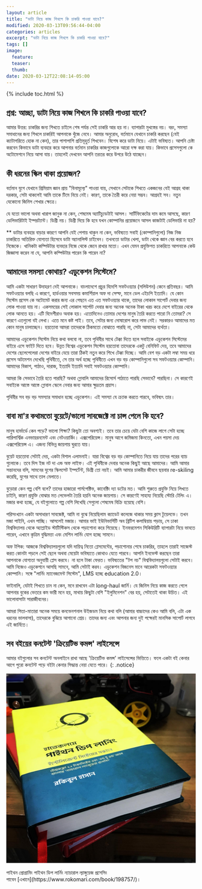 ```yaml
---
layout: article
title: "ডাটা নিয়ে কাজ শিখলে কি চাকরি পাওয়া যাবে?"
modified: 2020-03-13T09:56:44-04:00
categories: articles
excerpt: "ডাটা নিয়ে কাজ শিখলে কি চাকরি পাওয়া যাবে?"
tags: []
image:
  feature:
  teaser:
  thumb:
date: 2020-03-12T22:08:14-05:00
---
```


{% include toc.html %}

## প্রশ্ন: আচ্ছা, ডাটা নিয়ে কাজ শিখলে কি চাকরি পাওয়া যাবে?

আমার উত্তর: চাকরির জন্য শিখতে চাইলে শেষ পর্যন্ত সেই চাকরি আর হয় না। ব্যাপারটা মুখস্তের নয়। বরং, সমস্যা সমাধানের জন্য শিখলে চাকরিই আপনাকে খুঁজে নেবে। আমার অনুরোধ, বর্তমানে যেখানে চাকরি করছেন (যেই ক্যাটাগরিতে হোক না কেন), তার পাশাপাশি প্রতিমূহুর্ত শিখবেন। বিশেষ করে ডাটা নিয়ে। এটাই ভবিষ্যত। আপনি চেষ্টা করবেন কিভাবে ডাটা ব্যবহার করে আপনার বর্তমান চাকরির কাজগুলোকে আরো দক্ষ করা যায়। কিভাবে প্রসেসগুলো কে অটোমেশনে নিয়ে আসা যায়। তাহলেই দেখবেন আপনি তরতর করে উপরে উঠে যাচ্ছেন। 

## কী ধরনের স্কিল থাকা প্রয়োজন?

বর্তমান যুগে যেখানে প্রিমিয়াম জ্ঞান প্রায় "বিনামূল্যে" পাওয়া যায়, সেখানে সেটাকে শিখতে একজনের যেই আগ্রহ থাকা দরকার, সেটা থাকলেই আমি তাকে টিমে নিয়ে নেই। কারণ, তাকে তৈরী করে নেয়া সম্ভব। আগ্রহই সব। নতুন যেকোনো জিনিস শেখার ক্ষেত্রে। 

যে যতো ভালো অথবা খারাপ জানুক না কেন, শেষমেষ অ্যাটিচ্যুডটাই আসল। সার্টিফিকেটের দাম কমে আসছে, কারণ ডেলিভারিটাই ইম্পরট্যান্ট। ডিগ্রী নয়। ডিগ্রী দিয়ে কি হবে যখন কোম্পানির প্রয়োজনে আসল কাজটাই ডেলিভারি না হয়?

** ডাটার ব্যবহার বাড়ার কারণে আপনি যেই পেশায় থাকুন না কেন, ভবিষ্যতে সবাই (কোম্পানিগুলো) নিজ নিজ চাকরিতে অতিরিক্ত যোগ্যতা হিসেবে ডাটা অ্যানালিস্ট চাইবেন। তখনতো ডাটার খেলা, ডাটা থেকে জ্ঞান বের করতে হবে নিজেকে। খানিকটা কম্পিউটার ব্যবহার নিজে থেকে জেনে রাখার মতো। এখন যেমন প্রযুক্তিগত চাকরিতে আপনাকে কেউ জিজ্ঞাসা করেন না যে, আপনি কম্পিউটার পারেন কি পারেন না?

## আমাদের সমস্যা কোথায়? এডুকেশন সিস্টেমে?

আমি একটা সাধারণ উদাহরণ দেই আপনাকে। বাংলাদেশে প্রচুর বিদেশি সফটওয়্যার (সলিউশন) কেনে প্রতিবছর। আমি সফটওয়্যার বলছি এ কারণে, হার্ডওয়ার সবসময় কমার্শিয়াল অফ দা সেল্ফ, মানে ডেল এইচপি ইত্যাদি। যে কোন সিস্টেম প্রসেস কে অটোমেট করার জন্য এর পেছনে এত এত সফটওয়্যার থাকে, তাদের লোকাল সাপোর্ট দেবার জন্য লোক পাওয়া যায় না। একসময়ের সেই লোকাল সার্পোট দেবার জন্য অনেক অনেক টাকা খরচ করে দেশে বাইরের থেকে লোক আনতে হয়। এটি বিদেশীরাও অবাক হয়। এতোদিনেও তোমার দেশের মানুষ তৈরি করতে পারো নি তোমরা? সে কারণে এতগুলো বই লেখা। এতে মনে কষ্ট পাই। তবে, সেটার জন্য দোষারোপ করে লাভ নেই। সরকারও আমাদের মত কোন মানুষ চালাচ্ছেন। হয়তোবা আমরা তাদেরকে ঠিকমতো বোঝাতে পারছি না, সেটা আমাদের ব্যর্থতা।

আমাদের এডুকেশন সিস্টেম নিয়ে কথা বলবো না, তবে পৃথিবীর সাথে টেক্কা দিতে হলে সবাইকে এডুকেশন সিস্টেমের বাইরে এসে ফাইট দিতে হবে। উন্নত বিশ্বের এডুকেশন সিস্টেম হয়তোবা তাদেরকে একটু বেনিফিট দেয়, তবে আমাদের দেশের ছেলেপেলেরা দেশের বাইরে যেয়ে তারা ঠিকই নতুন করে শিখে টেক্কা দিচ্ছে। আমি বেশ বড় একটা লম্বা সময় ধরে প্রসেস অটমেশন দেখেছি পৃথিবীতে, সে তার অর্থ হচ্ছে পৃথিবীতে এখন বড় বড় কোম্পানিগুলো সব সফটওয়্যার কোম্পানি। আমাদের বিকাশ, পাঠাও, দারাজ, ইত্যাদি ইত্যাদি সবাই সফটওয়্যার কোম্পানি। 

আমরা কি সেভাবে তৈরি হতে পারছি? অথবা গ্লোবালি আমাদের রিসোর্স পাঠাতে পারছি সেভাবে? পারছিনা। সে কারণেই সবাইকে আস্তে আস্তে গ্লোবাল স্কেলে নেবার জন্য আমার ক্ষুদ্রতম প্রয়াস।

পৃথিবীর সব বড় বড় সমস্যার সমাধান হচ্ছে এডুকেশন। এই সমস্যা যে ক্র্যাক করতে পারবে, ভবিষ্যৎ তার।

## বাবা মা'র কথামতো বুয়েটে/ভালো সাবজেক্টে না চান্স পেলে কি হবে?

মানুষ হার্ভার্ডে কেন পড়ে? ভালো শিক্ষা? কিছুটা তো অবশ্যই। তবে তার চেয়ে যেটা বেশি কাজে লাগে সেটা হচ্ছে পারিপার্শ্বিক এনভায়রনমেন্ট এবং নেটওয়ার্কিং। এক্সপেরিয়েন্স। মানুষ আগে জমিজমা কিনতো, এখন পয়সা দেয় এক্সপেরিয়েন্স এ। এজন্য বিভিন্ন জায়গায় ঘুরতে যায়।

বুয়েট হয়তোবা সেটাই দেয়, একটা বিশাল এলামনাই। যারা বিশ্বের বড় বড় কোম্পানিতে নিয়ে যায় তাদের পরের ব্যাচ গুলোকে। তবে দিস ইজ নট দা এন্ড অফ লাইফ। এই পৃথিবীকে দেবার অনেক কিছুই আছে আমাদের। আমি আমার সন্তানদের বলি, সামনের যুগের স্কিলসেট ইম্পর্টেন্ট, ডিগ্রী তো নয়ই। আমি আমার চাকরীর জীবনে ছয়বার re-skiling করেছি, যুগের সাথে তাল মেলাতে।

বুড়োরা কেন গল্প বেশি বলে? তাদের হাজারো পার্সপেক্টিভ, কানেক্টিং দ্যা ডটের মত। আমি শুরুতে প্রযুক্তি নিয়ে লিখতে চাইনি, কারণ প্রযুক্তি বোঝার মত লেভেলটা তৈরি হয়নি অনেক জায়গায়। সে কারণেই সাহায্য নিয়েছি স্টোরি টেলিং এ। মজার কথা হচ্ছে, যে বইগুলোতে গল্প বেশি লিখেছি সেগুলো শেষমেষ বিক্রি হয়েছে বেশি।

পরিসংখ্যান একটা অসাধারণ সাবজেক্ট, আমি না বুঝে নিয়েছিলাম ক্যাডেট কলেজে থাকার সময় ক্লাস টুয়েলভে। তখন মজা পাইনি, এখন পাচ্ছি। আসলেই মজার। আমার ভাই ইউনিভার্সিটি অব ব্রিটিশ কলাম্বিয়ায় পড়ায়, সে ঢাকা বিশ্ববিদ্যালয় থেকে অ্যাপ্লাইড স্টাটিস্টিকস থেকে পড়াশোনা করে গিয়েছে। ইনফরমেশন সিকিউরিটি ব্যাপারটা নিয়ে ভাবতে পারেন, এখানে কৃত্রিম বুদ্ধিমত্তা এবং মেশিন লার্নিং যোগ হচ্ছে সামনে।

অফ টপিক: আজকে বিশ্ববিদ্যালয়গুলো যদি দায়িত্ব নিতো প্লেসমেন্টের, পড়াশোনার শেষে চাকরির, তাহলে তারাই সাজেস্ট করত কোনটা পড়লে সেই ছেলে অথবা মেয়েটা ভবিষ্যতে কোথাও যেতে পারবে। আপনি ইনভেস্ট করছেন তারা আপনাকে যোগ্যতা অনুযায়ী প্লেস করবে। না হলে টাকা ফেরত। ভবিষ্যতের "টপ নচ" বিশ্ববিদ্যালয়গুলো সেটাই করবে। আমি নিজেও এডুকেশনে আসছি সামনে, আমি সেটাই করব। এডুকেশন বিজনেস মানে আরেকটা সফটওয়্যার কোম্পানি। সঙ্গে "লার্নিং ম্যানেজমেন্ট সিস্টেম", LMS হচ্ছে education 2.0।

ফাইনালি, যেটাই শিখতে চান না কেন, মনে রাখবেন এটা long-haul জার্নি। যে জিনিস নিয়ে কাজ করতে গেলে আপনার বুকের ভেতরে কম ভারী মনে হয়, মাথায় কিছুটা বেশি "ইলুমিনেশন" বের হয়, সেটাতেই থাকা উচিত। এই ভালোবাসাটা সারাজীবনের।

আমরা পিতা-মাতারা অনেক সময়ে কনভেনশনাল উইজডম নিয়ে কথা বলি (আমার বাচ্চাদের কেও আমি বলি, এটা এক ধরনের ভালবাসা), তাদেরকে বুঝিয়ে আগানো শ্রেয়। তাদের জন্য এবং আপনার জন্য দুই পক্ষেরই মানসিক সাপোর্ট লাগবে এই জার্নিতে।

## সব বইয়ের কনটেন্ট 'ক্রিয়েটিভ কমন্স' লাইসেন্সে

আমার বইগুলোর সব কনটেন্ট অনলাইনে রাখা আছে 'ক্রিয়েটিভ কমন্স' লাইসেন্সের ভিত্তিতে। ফলে একটা বই কেনার আগে পুরো কনটেন্ট পড়ে বইটা কেনার সিদ্ধান্ত নেয়া যেতে পারে।
{: .notice}

![ডিপ লার্নিং এর বাংলা বই](../../images/dlbook.jpg)
<div class="badges">
	<span class="badge info">পাইথন প্রোগ্রামিং</span>
	<span class="badge danger">পাইথন ডিপ লার্নিং</span>
	<span class="badge success">ন্যাচারাল ল্যাঙ্গুয়েজ প্রসেসিং</span>
</div>
পাবেন [এখানে](https://www.rokomari.com/book/198757/)।